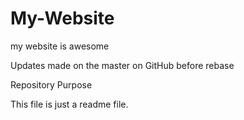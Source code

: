 # My-Website

my website is awesome

Updates made on the master on GitHub before rebase

Repository Purpose

This file is just a readme file.

